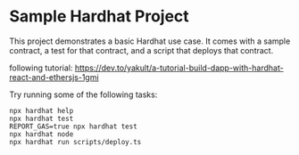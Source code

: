 # Sample Hardhat Project

This project demonstrates a basic Hardhat use case. It comes with a sample contract, a test for that contract, and a script that deploys that contract.

following tutorial: https://dev.to/yakult/a-tutorial-build-dapp-with-hardhat-react-and-ethersjs-1gmi

Try running some of the following tasks:

```shell
npx hardhat help
npx hardhat test
REPORT_GAS=true npx hardhat test
npx hardhat node
npx hardhat run scripts/deploy.ts
```
